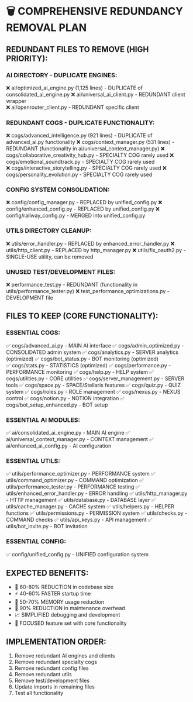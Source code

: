 🗑️ COMPREHENSIVE REDUNDANCY REMOVAL PLAN
===============================================

## REDUNDANT FILES TO REMOVE (HIGH PRIORITY):

### AI DIRECTORY - DUPLICATE ENGINES:
❌ ai/optimized_ai_engine.py (1,125 lines) - DUPLICATE of consolidated_ai_engine.py
❌ ai/universal_ai_client.py - REDUNDANT client wrapper  
❌ ai/openrouter_client.py - REDUNDANT specific client

### REDUNDANT COGS - DUPLICATE FUNCTIONALITY:
❌ cogs/advanced_intelligence.py (921 lines) - DUPLICATE of advanced_ai.py functionality
❌ cogs/context_manager.py (531 lines) - REDUNDANT (functionality in ai/universal_context_manager.py)
❌ cogs/collaborative_creativity_hub.py - SPECIALTY COG rarely used
❌ cogs/emotional_soundtrack.py - SPECIALTY COG rarely used  
❌ cogs/interactive_storytelling.py - SPECIALTY COG rarely used
❌ cogs/personality_evolution.py - SPECIALTY COG rarely used

### CONFIG SYSTEM CONSOLIDATION:
❌ config/config_manager.py - REPLACED by unified_config.py
❌ config/enhanced_config.py - REPLACED by unified_config.py
❌ config/railway_config.py - MERGED into unified_config.py

### UTILS DIRECTORY CLEANUP:
❌ utils/error_handler.py - REPLACED by enhanced_error_handler.py
❌ utils/http_client.py - REPLACED by http_manager.py
❌ utils/fix_oauth2.py - SINGLE-USE utility, can be removed

### UNUSED TEST/DEVELOPMENT FILES:
❌ performance_test.py - REDUNDANT (functionality in utils/performance_tester.py)
❌ test_performance_optimizations.py - DEVELOPMENT file

## FILES TO KEEP (CORE FUNCTIONALITY):

### ESSENTIAL COGS:
✅ cogs/advanced_ai.py - MAIN AI interface
✅ cogs/admin_optimized.py - CONSOLIDATED admin system
✅ cogs/analytics.py - SERVER analytics (optimized)
✅ cogs/bot_status.py - BOT monitoring (optimized)  
✅ cogs/stats.py - STATISTICS (optimized)
✅ cogs/performance.py - PERFORMANCE monitoring
✅ cogs/help.py - HELP system
✅ cogs/utilities.py - CORE utilities
✅ cogs/server_management.py - SERVER tools
✅ cogs/space.py - SPACE/Stellaris features
✅ cogs/quiz.py - QUIZ system
✅ cogs/roles.py - ROLE management
✅ cogs/nexus.py - NEXUS control
✅ cogs/notion.py - NOTION integration
✅ cogs/bot_setup_enhanced.py - BOT setup

### ESSENTIAL AI MODULES:
✅ ai/consolidated_ai_engine.py - MAIN AI engine
✅ ai/universal_context_manager.py - CONTEXT management
✅ ai/enhanced_ai_config.py - AI configuration

### ESSENTIAL UTILS:
✅ utils/performance_optimizer.py - PERFORMANCE system
✅ utils/command_optimizer.py - COMMAND optimization
✅ utils/performance_tester.py - PERFORMANCE testing
✅ utils/enhanced_error_handler.py - ERROR handling
✅ utils/http_manager.py - HTTP management
✅ utils/database.py - DATABASE layer
✅ utils/cache_manager.py - CACHE system
✅ utils/helpers.py - HELPER functions
✅ utils/permissions.py - PERMISSION system
✅ utils/checks.py - COMMAND checks
✅ utils/api_keys.py - API management
✅ utils/bot_invite.py - BOT invitation

### ESSENTIAL CONFIG:
✅ config/unified_config.py - UNIFIED configuration system

## EXPECTED BENEFITS:
- 🚀 60-80% REDUCTION in codebase size
- ⚡ 40-60% FASTER startup time  
- 💾 50-70% MEMORY usage reduction
- 🔧 90% REDUCTION in maintenance overhead
- 📈 SIMPLIFIED debugging and development
- 🎯 FOCUSED feature set with core functionality

## IMPLEMENTATION ORDER:
1. Remove redundant AI engines and clients
2. Remove redundant specialty cogs
3. Remove redundant config files  
4. Remove redundant utils
5. Remove test/development files
6. Update imports in remaining files
7. Test all functionality